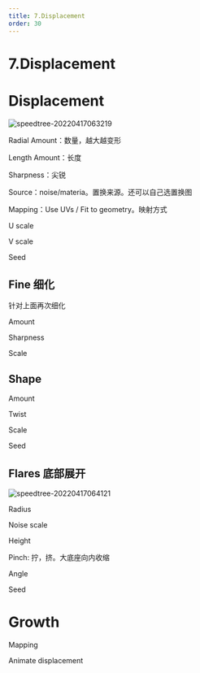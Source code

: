 ```yaml
---
title: 7.Displacement
order: 30
---
```


# 7.Displacement

# Displacement

![speedtree-20220417063219](https://cdn.yuelili.com/docs/speedtree/SpeedTree-20220417063219.png)

Radial Amount：数量，越大越变形

Length Amount：长度

Sharpness：尖锐

Source：noise/materia。置换来源。还可以自己选置换图

Mapping：Use UVs / Fit to geometry。映射方式

U scale

V scale

Seed

## Fine 细化

针对上面再次细化

Amount

Sharpness

Scale

## Shape

Amount

Twist

Scale

Seed

## Flares 底部展开

![speedtree-20220417064121](https://cdn.yuelili.com/docs/speedtree/SpeedTree-20220417064121.png)

Radius

Noise scale

Height

Pinch: 拧，挤。大底座向内收缩

Angle

Seed

# Growth

Mapping

Animate displacement
